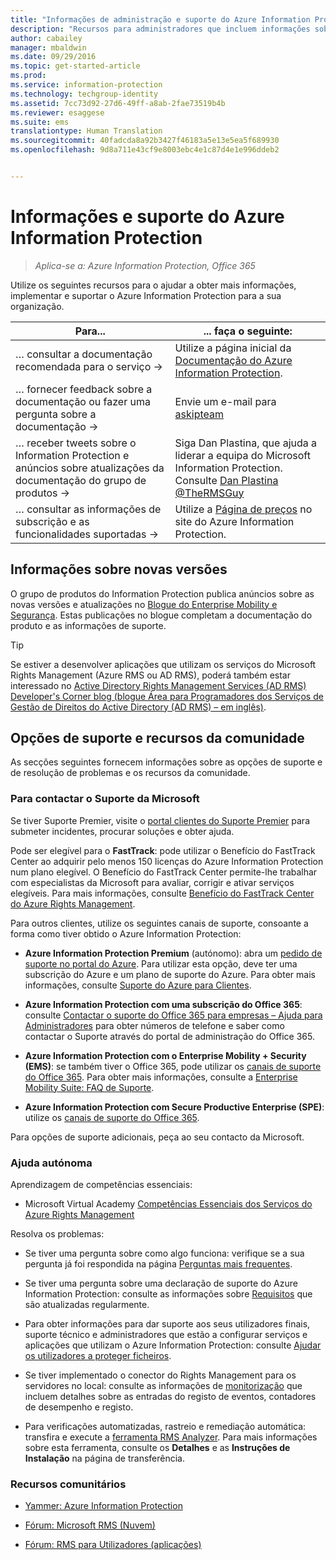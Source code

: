 ```yaml
---
title: "Informações de administração e suporte do Azure Information Protection | Azure Information Protection"
description: "Recursos para administradores que incluem informações sobre novas versões, opções de suporte e como contactar a Microsoft para reportar um problema."
author: cabailey
manager: mbaldwin
ms.date: 09/29/2016
ms.topic: get-started-article
ms.prod: 
ms.service: information-protection
ms.technology: techgroup-identity
ms.assetid: 7cc73d92-27d6-49ff-a8ab-2fae73519b4b
ms.reviewer: esaggese
ms.suite: ems
translationtype: Human Translation
ms.sourcegitcommit: 40fadcda8a92b3427f46183a5e13e5ea5f689930
ms.openlocfilehash: 9d8a711e43cf9e8003ebc4e1c87d4e1e996ddeb2


---
```


# Informações e suporte do Azure Information Protection

>*Aplica-se a: Azure Information Protection, Office 365*

Utilize os seguintes recursos para o ajudar a obter mais informações, implementar e suportar o Azure Information Protection para a sua organização.

|Para...|... faça o seguinte:|
|----------------|---------------|
|… consultar a documentação recomendada para o serviço →|Utilize a página inicial da [Documentação do Azure Information Protection](https://docs.microsoft.com/information-protection/).|
|… fornecer feedback sobre a documentação ou fazer uma pergunta sobre a documentação →|Envie um e-mail para [askipteam](mailto:%20askipteam@microsoft.com?subject=Documentation%20feedback)|
|… receber tweets sobre o Information Protection e anúncios sobre atualizações da documentação do grupo de produtos →|Siga Dan Plastina, que ajuda a liderar a equipa do Microsoft Information Protection. Consulte [Dan Plastina @TheRMSGuy](https://twitter.com/TheRMSGuy)|
|… consultar as informações de subscrição e as funcionalidades suportadas →|Utilize a [Página de preços](https://go.microsoft.com/fwlink/?LinkId=827589) no site do Azure Information Protection.|


## Informações sobre novas versões
O grupo de produtos do Information Protection publica anúncios sobre as novas versões e atualizações no [Blogue do Enterprise Mobility e Segurança](https://blogs.technet.microsoft.com/enterprisemobility/?product=azure-rights-management-services). Estas publicações no blogue completam a documentação do produto e as informações de suporte.

> [!TIP]
> Se estiver a desenvolver aplicações que utilizam os serviços do Microsoft Rights Management (Azure RMS ou AD RMS), poderá também estar interessado no [Active Directory Rights Management Services (AD RMS) Developer's Corner blog (blogue Área para Programadores dos Serviços de Gestão de Direitos do Active Directory (AD RMS) – em inglês)](https://blogs.msdn.microsoft.com/rms/).

## Opções de suporte e recursos da comunidade
As secções seguintes fornecem informações sobre as opções de suporte e de resolução de problemas e os recursos da comunidade.

### Para contactar o Suporte da Microsoft

Se tiver Suporte Premier, visite o [portal clientes do Suporte Premier](https://premier.microsoft.com/) para submeter incidentes, procurar soluções e obter ajuda.

Pode ser elegível para o **FastTrack**: pode utilizar o Benefício do FastTrack Center ao adquirir pelo menos 150 licenças do Azure Information Protection num plano elegível. O Benefício do FastTrack Center permite-lhe trabalhar com especialistas da Microsoft para avaliar, corrigir e ativar serviços elegíveis. Para mais informações, consulte [Benefício do FastTrack Center do Azure Rights Management](https://technet.microsoft.com/library/mt607025.aspx).

Para outros clientes, utilize os seguintes canais de suporte, consoante a forma como tiver obtido o Azure Information Protection:

- **Azure Information Protection Premium** (autónomo): abra um [pedido de suporte no portal do Azure](https://portal.azure.com/#blade/Microsoft_Azure_Support/HelpAndSupportBlade). Para utilizar esta opção, deve ter uma subscrição do Azure e um plano de suporte do Azure. Para obter mais informações, consulte [Suporte do Azure para Clientes](https://azure.microsoft.com/support/plans/). 

- **Azure Information Protection com uma subscrição do Office 365**: consulte [Contactar o suporte do Office 365 para empresas – Ajuda para Administradores](https://support.office.com/article/Contact-Office-365-for-business-support-Admin-Help-32a17ca7-6fa0-4870-8a8d-e25ba4ccfd4b) para obter números de telefone e saber como contactar o Suporte através do portal de administração do Office 365. 

- **Azure Information Protection com o Enterprise Mobility + Security (EMS)**: se também tiver o Office 365, pode utilizar os [canais de suporte do Office 365](https://support.office.com/article/Contact-Office-365-for-business-support-Admin-Help-32a17ca7-6fa0-4870-8a8d-e25ba4ccfd4b). Para obter mais informações, consulte a [Enterprise Mobility Suite: FAQ de Suporte](https://technet.microsoft.com/dn932057.aspx).

- **Azure Information Protection com Secure Productive Enterprise (SPE)**: utilize os [canais de suporte do Office 365](https://support.office.com/article/Contact-Office-365-for-business-support-Admin-Help-32a17ca7-6fa0-4870-8a8d-e25ba4ccfd4b).

Para opções de suporte adicionais, peça ao seu contacto da Microsoft. 

### Ajuda autónoma

Aprendizagem de competências essenciais:

- Microsoft Virtual Academy [Competências Essenciais dos Serviços do Azure Rights Management](https://mva.microsoft.com/en-us/training-courses/azure-rights-management-services-core-skills-10500?l=QLoxMwuCB_1805094681)

Resolva os problemas:

- Se tiver uma pergunta sobre como algo funciona: verifique se a sua pergunta já foi respondida na página [Perguntas mais frequentes](faqs.md).

- Se tiver uma pergunta sobre uma declaração de suporte do Azure Information Protection: consulte as informações sobre [Requisitos](requirements-azure-rms.md) que são atualizadas regularmente.

- Para obter informações para dar suporte aos seus utilizadores finais, suporte técnico e administradores que estão a configurar serviços e aplicações que utilizam o Azure Information Protection: consulte [Ajudar os utilizadores a proteger ficheiros](../deploy-use/help-users.md).

- Se tiver implementado o conector do Rights Management para os servidores no local: consulte as informações de [monitorização](../deploy-use/monitor-rms-connector.md) que incluem detalhes sobre as entradas do registo de eventos, contadores de desempenho e registo.

- Para verificações automatizadas, rastreio e remediação automática: transfira e execute a [ferramenta RMS Analyzer](http://www.microsoft.com/en-us/download/details.aspx?id=46437). Para mais informações sobre esta ferramenta, consulte os **Detalhes** e as **Instruções de Instalação** na página de transferência. 

### Recursos comunitários

-   [Yammer: Azure Information Protection](http://www.yammer.com/AskIPTeam)

-   [Fórum: Microsoft RMS (Nuvem)](https://social.technet.microsoft.com/Forums/en-US/home?forum=rmscloud)

-   [Fórum: RMS para Utilizadores (aplicações)](https://social.technet.microsoft.com/Forums/en-US/home?forum=rmsapps)




<!--HONumber=Sep16_HO5-->


